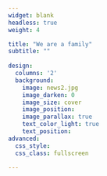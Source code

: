 ```yaml
---
widget: blank
headless: true
weight: 4

title: "We are a family"
subtitle: ""
    
design:
  columns: '2'
  background:
    image: news2.jpg
    image_darken: 0
    image_size: cover
    image_position: 
    image_parallax: true
    text_color_light: true
    text_position: 
advanced:
  css_style:
  css_class: fullscreen

---
```

